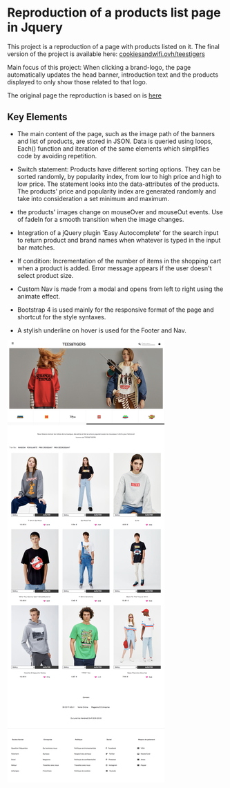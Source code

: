 # Reproduction of a products list page in Jquery

This project is a reproduction of a page with products listed on it. The final version of the project is available here: [cookiesandwifi.ovh/teestigers](http://cookiesandwifi.ovh/teestigers/)

Main focus of this project: When clicking a brand-logo, the page automatically updates the head banner, introduction text and the products displayed to only show those related to that logo.

The original page the reproduction is based on is [here](https://www.pullandbear.com/fr/homme/vêtements/graphic-tees-c1030139007.html)


## Key Elements

* The main content of the page, such as the image path of the banners and list of products, are stored in JSON. Data is queried using loops, Each() function and iteration of the same elements which simplifies code by avoiding repetition.

* Switch statement: Products have different sorting options. They can be sorted randomly, by popularity index, from low to high price and high to low price. The statement looks into the data-attributes of the products. The products' price and popularity index are generated randomly and take into consideration a set minimum and maximum.

* the products' images change on mouseOver and mouseOut events. Use of fadeIn for a smooth transition when the image changes.

* Integration of a jQuery plugin 'Easy Autocomplete' for the search input to return product and brand names when whatever is typed in the input bar matches.

* If condition: Incrementation of the number of items in the shopping cart when a product is added. Error message appears if the user doesn't select product size.

* Custom Nav is made from a modal and opens from left to right using the animate effect. 

* Bootstrap 4 is used mainly for the responsive format of the page and shortcut for the style syntaxes.

* A stylish underline on hover is used for the Footer and Nav.


![preview](https://github.com/clairedonut/teesandtigers-shop-JS/blob/master/screencapture.png?raw=true)
